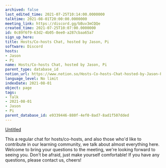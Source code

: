 ```yaml
---
archived: false
last_edited_time: 2021-07-25T10:14:00.0000000
talktime: 2021-08-01T20:00:00.0000000
meeting_link: https://discord.gg/bBuv3mCQQe
created_time: 2021-07-25T10:07:00.0000000
id: 0c89f6f9-63d2-4b05-8ee0-a287cbaa65a7
sign_up_here: 
title: Hosts/Co-hosts Chat, hosted by Jason, Pi
software: Discord
hosts:
- Jason
- Pi
name: Hosts/Co-hosts Chat, hosted by Jason, Pi
parent_type: database_id
notion_url: https://www.notion.so/Hosts-Co-hosts-Chat-hosted-by-Jason-Pi-0c89f6f963d24b058ee0a287cbaa65a7
language_level: No limit
indexDate: 2021-08-01
object: page
tags:
- Talk
- 2021-08-01
- Jason
- Pi
parent_database_id: e9339446-880f-4ef0-8ad7-8ad1f507dded
---
```




[Untitled](https://www.notion.so/cb083fc4f0b7459aa5afe1900ef25a1f)   


This a regular chat for hosts/co-hosts, and also those who'd like to contribute in our learning community, we talk about almost everything here. Welcome to bring your questions to the meeting, we're looking forward to seeing you. Don't be afraid, just make yourself comfortable!
If you have any questions, please contact us, cheers!







